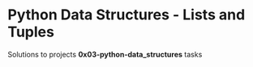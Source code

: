# Python Data Structures - Lists and Tuples

Solutions to projects **0x03-python-data_structures** tasks
